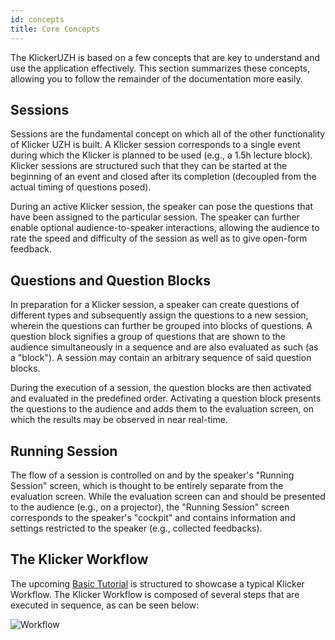```yaml
---
id: concepts
title: Core Concepts
---
```


The KlickerUZH is based on a few concepts that are key to understand and use the application effectively. This section summarizes these concepts, allowing you to follow the remainder of the documentation more easily.

## Sessions

Sessions are the fundamental concept on which all of the other functionality of Klicker UZH is built. A Klicker session corresponds to a single event during which the Klicker is planned to be used (e.g., a 1.5h lecture block). Klicker sessions are structured such that they can be started at the beginning of an event and closed after its completion (decoupled from the actual timing of questions posed).

During an active Klicker session, the speaker can pose the questions that have been assigned to the particular session. The speaker can further enable optional audience-to-speaker interactions, allowing the audience to rate the speed and difficulty of the session as well as to give open-form feedback.

## Questions and Question Blocks

In preparation for a Klicker session, a speaker can create questions of different types and subsequently assign the questions to a new session, wherein the questions can further be grouped into blocks of questions. A question block signifies a group of questions that are shown to the audience simultaneously in a sequence and are also evaluated as such (as a "block"). A session may contain an arbitrary sequence of said question blocks.

During the execution of a session, the question blocks are then activated and evaluated in the predefined order. Activating a question block presents the questions to the audience and adds them to the evaluation screen, on which the results may be observed in near real-time.

## Running Session

The flow of a session is controlled on and by the speaker's "Running Session" screen, which is thought to be entirely separate from the evaluation screen. While the evaluation screen can and should be presented to the audience (e.g., on a projector), the "Running Session" screen corresponds to the speaker's "cockpit" and contains information and settings restricted to the speaker (e.g., collected feedbacks).

## The Klicker Workflow

The upcoming [Basic Tutorial](basics/question_pool.md) is structured to showcase a typical Klicker Workflow. The Klicker Workflow is composed of several steps that are executed in sequence, as can be seen below:

![Workflow](assets/workflow.png)
